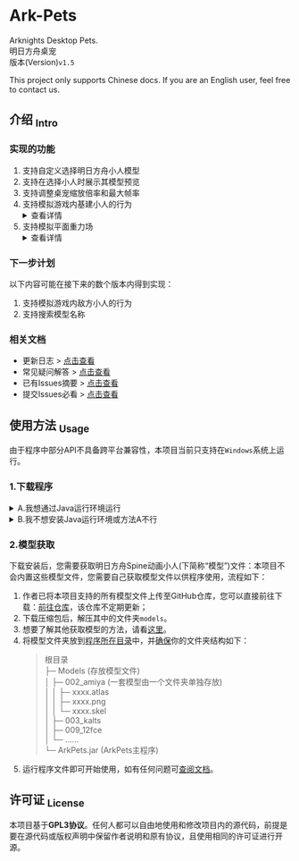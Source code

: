 Ark-Pets
==========
Arknights Desktop Pets.  
明日方舟桌宠  
版本(Version)`v1.5`

This project only supports Chinese docs. If you are an English user, feel free to contact us.

## 介绍 <sub>Intro</sub>
### 实现的功能
1. 支持自定义选择明日方舟小人模型
2. 支持在选择小人时展示其模型预览
3. 支持调整桌宠缩放倍率和最大帧率
4. 支持模拟游戏内基建小人的行为 <details><summary>查看详情</summary>
    1. 基建小人能够在水平方向行走
    2. 基建小人能够执行坐下的动作
    3. 基建小人能够被鼠标点击交互
    4. 基建小人能够被鼠标拖拽移动
    5. 基建小人能够执行基建动作(如有)
    6. 基建小人能够在摔落时播放交互动画
5. 支持模拟平面重力场 <details><summary>查看详情</summary>
    1. 桌宠在被拖拽到空中时能够自由落体
    2. 桌宠可以站立在打开的窗口的边缘上(NEW)
    3. 桌宠会受地面摩擦力和空气阻力作用
    4. 桌宠活动范围的下边界距离可以调整

### 下一步计划
以下内容可能在接下来的数个版本内得到实现：
1. 支持模拟游戏内敌方小人的行为
2. 支持搜索模型名称

### 相关文档
- 更新日志 > [点击查看](CHANGELOG.md)
- 常见疑问解答 > [点击查看](docs/Q%26A.md)
- 已有Issues摘要 > [点击查看](docs/Issues.md#已有议题)
- 提交Issues必看 > [点击查看](docs/Issues.md#议题规范)

## 使用方法 <sub>Usage</sub>
由于程序中部分API不具备跨平台兼容性，本项目当前只支持在`Windows`系统上运行。

### 1.下载程序
<details><summary>A.我想通过Java运行环境运行</summary>

1. **配置环境**：配置`Java运行环境(JRE)`，如已配置请跳过此步。您需要在[Java官网下载](https://www.java.com/download)JRE安装包，然后根据安装包的提示完成安装。
2. **下载ArkPets.jar**：[前往这里](https://github.com/isHarryh/Ark-Pets/releases)下载`.jar`格式的程序文件。
</details>

<details><summary>B.我不想安装Java运行环境或方法A不行</summary>

1. **下载ArkPets_Setup.exe**：[前往这里](https://github.com/isHarryh/Ark-Pets/releases)下载`.exe`格式的程序文件。
2. **安装**：根据上面下载的安装包的提示完成安装。
</details>

### 2.模型获取
下载安装后，您需要获取明日方舟Spine动画小人(下简称“模型”)文件：本项目不会内置这些模型文件，您需要自己获取模型文件以供程序使用，流程如下：
1. 作者已将本项目支持的所有模型文件上传至GitHub仓库，您可以直接前往下载：[前往仓库](https://github.com/isHarryh/Ark-Models)，该仓库不定期更新；
2. 下载压缩包后，解压其中的文件夹`models`。
3. 想要了解其他获取模型的方法，请看[这里](docs/GetModels.md)。
4. 将模型文件夹放到<u>程序所在目录</u>中，并<u>确保</u>你的文件夹结构如下：
   > 根目录  
   > ├─ Models (存放模型文件)  
   > │  ├─ 002_amiya (一套模型由一个文件夹单独存放)  
   > │  │  ├─ xxxx.atlas  
   > │  │  ├─ xxxx.png  
   > │  │  └─ xxxx.skel  
   > │  ├─ 003_kalts  
   > │  ├─ 009_12fce  
   > │  └─ ……  
   > └─ ArkPets.jar (ArkPets主程序)
5. 运行程序文件即可开始使用，如有任何问题可[查阅文档](#相关文档)。

## 许可证 <sub>License</sub>
本项目基于**GPL3协议**。任何人都可以自由地使用和修改项目内的源代码，前提是要在源代码或版权声明中保留作者说明和原有协议，且使用相同的许可证进行开源。
